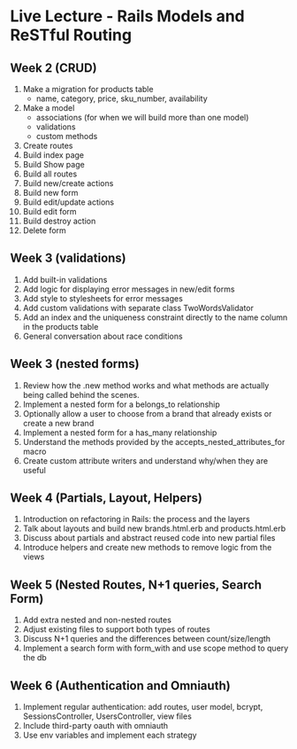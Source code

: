 # Live Lecture - Rails Models and ReSTful Routing

## Week 2 (CRUD)

1. Make a migration for products table
    - name, category, price, sku_number, availability
2. Make a model  
    - associations (for when we will build more than one model)
    - validations  
    - custom methods
3. Create routes
4. Build index page
5. Build Show page
6. Build all routes
7. Build new/create actions
8. Build new form
9. Build edit/update actions
10. Build edit form
11. Build destroy action
12. Delete form

## Week 3 (validations)

1. Add built-in validations
2. Add logic for displaying error messages in new/edit forms
3. Add style to stylesheets for error messages
4. Add custom validations with separate class TwoWordsValidator
5. Add an index and the uniqueness constraint directly to the name column in the products table
6. General conversation about race conditions

## Week 3 (nested forms)

1. Review how the .new method works and what methods are actually being called behind the scenes.
2. Implement a nested form for a belongs_to relationship
3. Optionally allow a user to choose from a brand that already exists or create a new brand
4. Implement a nested form for a has_many relationship
5. Understand the methods provided by the accepts_nested_attributes_for macro
6. Create custom attribute writers and understand why/when they are useful

## Week 4 (Partials, Layout, Helpers)

1. Introduction on refactoring in Rails: the process and the layers
2. Talk about layouts and build new brands.html.erb and products.html.erb
3. Discuss about partials and abstract reused code into new partial files
4. Introduce helpers and create new methods to remove logic from the views

## Week 5 (Nested Routes, N+1 queries, Search Form)

1. Add extra nested and non-nested routes
2. Adjust existing files to support both types of routes
3. Discuss N+1 queries and the differences between count/size/length
4. Implement a search form with form_with and use scope method to query the db

## Week 6 (Authentication and Omniauth)

1. Implement regular authentication: add routes, user model, bcrypt, SessionsController, UsersController, view files
2. Include third-party oauth with omniauth
3. Use env variables and implement each strategy